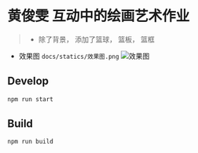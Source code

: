 # 黄俊雯 互动中的绘画艺术作业

> - 除了背景， 添加了篮球， 篮板， 篮框

- 效果图 `docs/statics/效果图.png`
  ![效果图](https://s3.ax1x.com/2021/01/27/sz5GNT.png)

## Develop

```bash
npm run start
```

## Build

```bash
npm run build
```

